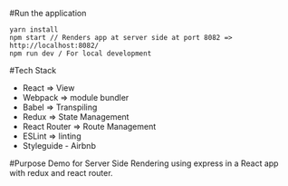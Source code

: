 #Run the application
```
yarn install
npm start // Renders app at server side at port 8082 => http://localhost:8082/
npm run dev / For local development
```

#Tech Stack
- React => View
- Webpack => module bundler
- Babel => Transpiling
- Redux => State Management
- React Router => Route Management
- ESLint => linting
- Styleguide - Airbnb

#Purpose
Demo for Server Side Rendering using express in a React app with redux and react router.